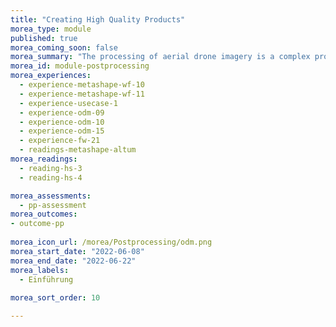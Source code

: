 ```yaml
---
title: "Creating High Quality Products"
morea_type: module
published: true
morea_coming_soon: false
morea_summary: "The processing of aerial drone imagery is a complex procedure which is supported by both open source and closed source software."
morea_id: module-postprocessing
morea_experiences:
  - experience-metashape-wf-10
  - experience-metashape-wf-11 
  - experience-usecase-1 
  - experience-odm-09
  - experience-odm-10
  - experience-odm-15
  - experience-fw-21
  - readings-metashape-altum
morea_readings:  
  - reading-hs-3
  - reading-hs-4 

morea_assessments:    
  - pp-assessment
morea_outcomes: 
- outcome-pp
  
morea_icon_url: /morea/Postprocessing/odm.png
morea_start_date: "2022-06-08"
morea_end_date: "2022-06-22"
morea_labels: 
  - Einführung
  
morea_sort_order: 10

---
```


 
